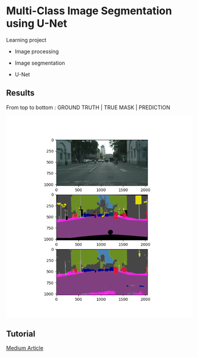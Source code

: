# Multi-Class Image Segmentation using U-Net

Learning project

- Image processing

- Image segmentation

- U-Net

## Results

From top to bottom : GROUND TRUTH | TRUE MASK | PREDICTION

![Comparison](/Figure_1.png)

## Tutorial

[Medium Article](https://medium.com/@mhamdaan/multi-class-semantic-segmentation-with-u-net-pytorch-ee81a66bba89)